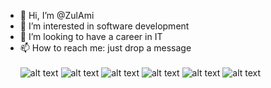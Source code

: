 - 👋 Hi, I’m @ZulAmi
- 👀 I’m interested in software development
- 💞️ I’m looking to have a career in IT
- 📫 How to reach me: just drop a message <br><br>
![alt text](https://cdn-icons-png.flaticon.com/128/3074/3074119.png) 
![alt text](https://cdn-icons-png.flaticon.com/128/5968/5968267.png)
![alt text](https://cdn-icons-png.flaticon.com/128/888/888847.png) 
![alt text](https://cdn-icons-png.flaticon.com/128/5968/5968292.png) 
![alt text](https://cdn-icons-png.flaticon.com/128/226/226777.png) 
![alt text](https://pics.freeicons.io/uploads/icons/png/9114856761551941711-128.png) 



<!---
ZulAmi/ZulAmi is a ✨ special ✨ repository because its `README.md` (this file) appears on your GitHub profile.
You can click the Preview link to take a look at your changes.
--->
